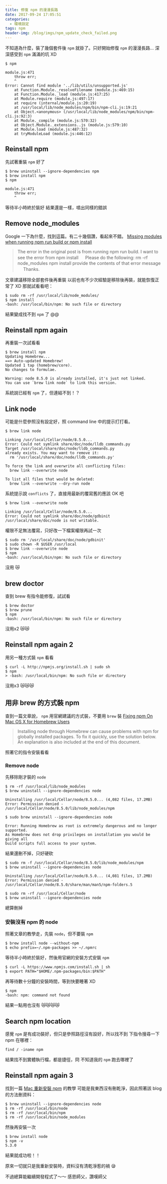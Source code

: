 ```yaml
---
title: 修復 npm 的漫漫長路
date: 2017-09-24 17:05:51
categories:
  - 環境設定
tags: npm
header-img: /blog/imgs/npm_update_check_failed.png
---
```


不知道為什麼，裝了幾個套件後 `npm` 就掛了。只好開始修復 `npm` 的漫漫長路...
深深感受到 `npm` 滿滿的坑 XD

```
$ npm

module.js:471
    throw err;
    ^
Error: Cannot find module '../lib/utils/unsupported.js'
    at Function.Module._resolveFilename (module.js:469:15)
    at Function.Module._load (module.js:417:25)
    at Module.require (module.js:497:17)
    at require (internal/module.js:20:19)
    at /usr/local/lib/node_modules/npm/bin/npm-cli.js:19:21
    at Object.<anonymous> (/usr/local/lib/node_modules/npm/bin/npm-cli.js:92:3)
    at Module._compile (module.js:570:32)
    at Object.Module._extensions..js (module.js:579:10)
    at Module.load (module.js:487:32)
    at tryModuleLoad (module.js:446:12)
```

## Reinstall npm
先試著重裝 `npm` 好了

```
$ brew uninstall --ignore-dependencies npm
$ brew install npm
$ npm

module.js:471
    throw err;
    ^
```

等待半小時終於裝好
結果還是一樣，噴出同樣的錯誤

## Remove node_modules

Google 一下為什麼，找到這篇。有二十幾個讚，看起來不錯。
[Missing modules when running npm run build or npm install](https://github.com/olefredrik/FoundationPress/issues/780)

> The error in the original post is from running npm run build. I want to see the error from npm install
　 
Please do the following:
rm -rf node_modules
npm install
provide the contents of that error message
　
Thanks.

文章建議移除全部套件後再重裝
以前也有不少次經驗是移除後再裝，就能恢復正常了 XD
那就試看看吧：

```
$ sudo rm -rf /usr/local/lib/node_modules/
$ npm install
-bash: /usr/local/bin/npm: No such file or directory
```

結果變成找不到 `npm` 了 @@

## Reinstall npm again


再重裝一次試看看

```
$ brew install npm
Updating Homebrew...
==> Auto-updated Homebrew!
Updated 1 tap (homebrew/core).
No changes to formulae.

Warning: node 8.5.0 is already installed, it's just not linked.
You can use `brew link node` to link this version.
```

系統說已經有 `npm` 了，但連結不到！？

## Link node

可能是什麼參照沒有設定好，照 command line 中的提示打打看。

```
$ brew link node

Linking /usr/local/Cellar/node/8.5.0... 
Error: Could not symlink share/doc/node/lldb_commands.py
Target /usr/local/share/doc/node/lldb_commands.py
already exists. You may want to remove it:
  rm '/usr/local/share/doc/node/lldb_commands.py'

To force the link and overwrite all conflicting files:
  brew link --overwrite node

To list all files that would be deleted:
  brew link --overwrite --dry-run node
```

系統提示說 `conflicts` 了，直接用最新的覆寫舊的應該 OK 吧
```
$ brew link --overwrite node

Linking /usr/local/Cellar/node/8.5.0... 
Error: Could not symlink share/doc/node/gdbinit
/usr/local/share/doc/node is not writable.
```

權限不足無法覆寫，只好改一下檔案權限再試一次

```
$ sudo rm '/usr/local/share/doc/node/gdbinit'
$ sudo chown -R $USER /usr/local
$ brew link --overwrite node
$ npm
-bash: /usr/local/bin/npm: No such file or directory
```

沒用 😿

## brew doctor

查到 brew 有指令能修復，試試看

```
$ brew doctor
$ brew prune
$ npm
-bash: /usr/local/bin/npm: No such file or directory
```

沒用x2 😿😿

## Reinstall npm again 2

用另一種方式裝 `npm` 看看

```
$ curl -L http://npmjs.org/install.sh | sudo sh
$ npm
> -bash: /usr/local/bin/npm: No such file or directory
```

沒用x3 😿😿😿


## 用非 brew 的方式裝 npm

查到一篇文章說， `npm` 用官網建議的方式裝，不要用 `brew` 裝
[Fixing npm On Mac OS X for Homebrew Users](https://gist.github.com/DanHerbert/9520689)
> Installing node through Homebrew can cause problems with npm for globally installed packages. To fix it quickly, use the solution below. An explanation is also included at the end of this document.

照著它的指令安裝看看


### Remove node

先移除剛才裝的 `node`

```
$ rm -rf /usr/local/lib/node_modules
$ brew uninstall --ignore-dependencies node

Uninstalling /usr/local/Cellar/node/8.5.0... (4,082 files, 17.2MB)
Error: Permission denied - /usr/local/Cellar/node/8.5.0/lib/node_modules/npm

$ sudo brew uninstall --ignore-dependencies node

Error: Running Homebrew as root is extremely dangerous and no longer supported.
As Homebrew does not drop privileges on installation you would be giving all
build scripts full access to your system.
```

結果還刪不掉，只好硬砍

```
$ sudo rm -f /usr/local/Cellar/node/8.5.0/lib/node_modules/npm
$ brew uninstall --ignore-dependencies node

Uninstalling /usr/local/Cellar/node/8.5.0... (4,081 files, 17.2MB)
Error: Permission denied - /usr/local/Cellar/node/8.5.0/share/man/man5/npm-folders.5

$ sudo rm -rf /usr/local/Cellar/node
$ brew uninstall --ignore-dependencies node
```

總算刪掉

### 安裝沒有 npm 的 node

照著文章的教學走，先裝 `node`，但不要裝 `npm`

```
$ brew install node --without-npm
$ echo prefix=~/.npm-packages >> ~/.npmrc
```

等待半小時終於裝好，然後用官網的安裝方式安裝 `npm`

```
$ curl -L https://www.npmjs.com/install.sh | sh
$ export PATH="$HOME/.npm-packages/bin:$PATH"
```

再等待數十分鐘的安裝時間，等到快要睡著 XD

```
$ npm
-bash: npm: command not found
```

結果一點用也沒有 😿😿😿😿


## Search npm location

感覺 `npm` 是有成功裝好，但只是參照路徑沒有設好，所以找不到
下指令搜尋一下 npm 在哪裡：

```
find / -iname npm
```

結果找不到實體執行檔，都是捷徑，冏
不知道我的 `npm` 跑去哪裡了

## Reinstall npm again 3

找到一篇 [Mac 重新安裝 npm](http://iambigd.blogspot.tw/2014/06/npm.html) 的教學
可能是我東西沒有刪乾淨，因此照著該 blog 的方法刪資料：

```
$ brew uninstall --ignore-dependencies node
$ rm -rf /usr/local/bin/node
$ rm -rf /usr/local/bin/npm
$ rm -rf /usr/local/bin/node_modules
```

然後再安裝一次
```
$ brew install node
$ npm -v
5.3.0
```

結果就成功啦！！

原來一切就只是我重新安裝時，資料沒有清乾淨惹的禍 😪

不過總算能繼續開發程式了～～
感恩師父，讚嘆師父






